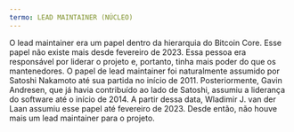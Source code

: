 ```yaml
---
termo: LEAD MAINTAINER (NÚCLEO)
---
```


O lead maintainer era um papel dentro da hierarquia do Bitcoin Core. Esse papel não existe mais desde fevereiro de 2023. Essa pessoa era responsável por liderar o projeto e, portanto, tinha mais poder do que os mantenedores. O papel de lead maintainer foi naturalmente assumido por Satoshi Nakamoto até sua partida no início de 2011. Posteriormente, Gavin Andresen, que já havia contribuído ao lado de Satoshi, assumiu a liderança do software até o início de 2014. A partir dessa data, Wladimir J. van der Laan assumiu esse papel até fevereiro de 2023. Desde então, não houve mais um lead maintainer para o projeto.